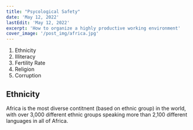 ```yaml
---
title: "Psycological Safety"
date: 'May 12, 2022'
lastEdit: 'May 12, 2022'
excerpt: 'How to organize a highly productive working environment'
cover_image: '/post_img/africa.jpg'
---
```


1. Ethnicity
2. Illiteracy
3. Fertility Rate
4. Religion
5. Corruption

## Ethnicity
Africa is the most diverse contitnent 
(based on ethnic group) in the 
world,  with over 3,000 different ethnic groups speaking more 
than 2,100 different languages in all of Africa. 